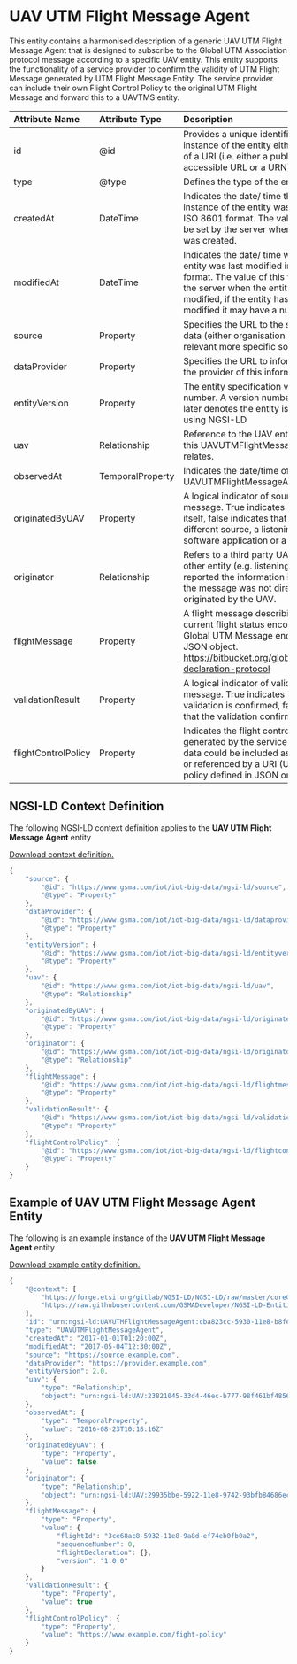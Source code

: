 # UAV UTM Flight Message Agent
This entity contains a harmonised description of a generic UAV UTM Flight Message Agent that is designed to subscribe to the Global UTM Association protocol message according to a specific UAV entity. This entity supports the functionality of a service provider to confirm the validity of UTM Flight Message generated by UTM Flight Message Entity. The service provider can include their own Flight Control Policy to the original UTM Flight Message and forward this to a UAVTMS entity.

| Attribute Name | Attribute Type | Description | Constraint |
|:--- |:--- |:--- |:---:|
| id | @id | Provides a unique identifier for an instance of the entity either in the form of a URI (i.e. either a publicly accessible URL or a URN). | Mandatory |
| type | @type | Defines the type of the entity. | Mandatory |
| createdAt | DateTime | Indicates the date/ time that the instance of the entity was created in ISO 8601 format. The value of this will be set by the server when the entity was created. | Mandatory |
| modifiedAt | DateTime | Indicates the date/ time when the entity was last modified in ISO 8601 format. The value of this will be set by the server when the entity was modified, if the entity has not been modified it may have a null value. | Optional |
| source | Property | Specifies the URL to the source of this data (either organisation or where relevant more specific source) | Recommended |
| dataProvider | Property | Specifies the URL to information about the provider of this information | Recommended |
| entityVersion | Property | The entity specification version as a number. A version number of 2.0 or later denotes the entity is represented using NGSI-LD | Recommended |
| uav | Relationship | Reference to the UAV entity to which this UAVUTMFlightMessageAgent relates. | Mandatory |
| observedAt | TemporalProperty | Indicates the date/time of the UAVUTMFlightMessageAgent record. | Mandatory |
| originatedByUAV | Property | A logical indicator of source of the message. True indicates it is the UAV itself, false indicates that it is a different source, a listening station software application or a different UAV. | Mandatory |
| originator | Relationship | Refers to a third party UAV instance or other entity (e.g. listening station) that reported the information in the case the message was not directly originated by the UAV. | Recommended |
| flightMessage | Property | A flight message describing the current flight status encoded as a Global UTM Message encoded as a JSON object. https://bitbucket.org/global_utm/flight-declaration-protocol | Mandatory |
| validationResult | Property | A logical indicator of validation of the message. True indicates it is the validation is confirmed, false indicates that the validation confirmation fails. | Mandatory |
| flightControlPolicy | Property | Indicates the flight control policy generated by the service provider. This data could be included as a text value or referenced by a URI (URL/URN) to a policy defined in JSON or XML format. | Recommended |

## NGSI-LD Context Definition
The following NGSI-LD context definition applies to the **UAV UTM Flight Message Agent** entity

[Download context definition.](../examples/UAV-UTM-Flight-Message-Agent-context.jsonld)

```JavaScript
{
    "source": {
        "@id": "https://www.gsma.com/iot/iot-big-data/ngsi-ld/source",
        "@type": "Property"
    },
    "dataProvider": {
        "@id": "https://www.gsma.com/iot/iot-big-data/ngsi-ld/dataprovider",
        "@type": "Property"
    },
    "entityVersion": {
        "@id": "https://www.gsma.com/iot/iot-big-data/ngsi-ld/entityversion",
        "@type": "Property"
    },
    "uav": {
        "@id": "https://www.gsma.com/iot/iot-big-data/ngsi-ld/uav",
        "@type": "Relationship"
    },
    "originatedByUAV": {
        "@id": "https://www.gsma.com/iot/iot-big-data/ngsi-ld/originatedbyuav",
        "@type": "Property"
    },
    "originator": {
        "@id": "https://www.gsma.com/iot/iot-big-data/ngsi-ld/originator",
        "@type": "Relationship"
    },
    "flightMessage": {
        "@id": "https://www.gsma.com/iot/iot-big-data/ngsi-ld/flightmessage",
        "@type": "Property"
    },
    "validationResult": {
        "@id": "https://www.gsma.com/iot/iot-big-data/ngsi-ld/validationresult",
        "@type": "Property"
    },
    "flightControlPolicy": {
        "@id": "https://www.gsma.com/iot/iot-big-data/ngsi-ld/flightcontrolpolicy",
        "@type": "Property"
    }
}
```
## Example of UAV UTM Flight Message Agent Entity
The following is an example instance of the **UAV UTM Flight Message Agent** entity

[Download example entity definition.](../examples/UAV-UTM-Flight-Message-Agent.jsonld)

```JavaScript
{
    "@context": [
        "https://forge.etsi.org/gitlab/NGSI-LD/NGSI-LD/raw/master/coreContext/ngsi-ld-core-context.json",
        "https://raw.githubusercontent.com/GSMADeveloper/NGSI-LD-Entities/master/examples/UAV-UTM-Flight-Message-Agent-context.jsonld"
    ],
    "id": "urn:ngsi-ld:UAVUTMFlightMessageAgent:cba823cc-5930-11e8-b8fe-d7c79082c9c7",
    "type": "UAVUTMFlightMessageAgent",
    "createdAt": "2017-01-01T01:20:00Z",
    "modifiedAt": "2017-05-04T12:30:00Z",
    "source": "https://source.example.com",
    "dataProvider": "https://provider.example.com",
    "entityVersion": 2.0,
    "uav": {
        "type": "Relationship",
        "object": "urn:ngsi-ld:UAV:23821045-33d4-46ec-b777-98f461bf4856"
    },
    "observedAt": {
        "type": "TemporalProperty",
        "value": "2016-08-23T10:18:16Z"
    },
    "originatedByUAV": {
        "type": "Property",
        "value": false
    },
    "originator": {
        "type": "Relationship",
        "object": "urn:ngsi-ld:UAV:29935bbe-5922-11e8-9742-93bfb84686ec"
    },
    "flightMessage": {
        "type": "Property",
        "value": {
            "flightId": "3ce68ac8-5932-11e8-9a8d-ef74eb0fb0a2",
            "sequenceNumber": 0,
            "flightDeclaration": {},
            "version": "1.0.0"
        }
    },
    "validationResult": {
        "type": "Property",
        "value": true
    },
    "flightControlPolicy": {
        "type": "Property",
        "value": "https://www.example.com/fight-policy"
    }
}
```
